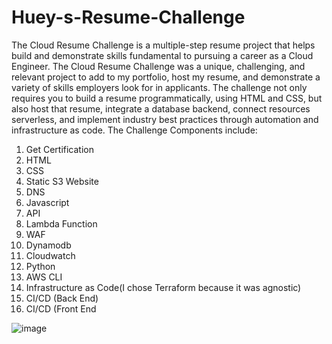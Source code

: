 # Huey-s-Resume-Challenge
The Cloud Resume Challenge is a multiple-step resume project that helps build and demonstrate skills fundamental to pursuing a career as a Cloud Engineer. The Cloud Resume Challenge was a unique, challenging, and relevant project to add to my portfolio, host my resume, and demonstrate a variety of skills employers look for in applicants. The challenge not only requires you to build a resume programmatically, using HTML and CSS, but also host that resume, integrate a database backend, connect resources serverless, and implement industry best practices through automation and infrastructure as code. The Challenge Components include:

1. Get Certification
2. HTML
3. CSS
4. Static S3 Website
5. DNS
6. Javascript
7. API
8. Lambda Function
9. WAF
10. Dynamodb
11. Cloudwatch
12. Python
13. AWS CLI
14. Infrastructure as Code(I chose Terraform because it was agnostic)
15. CI/CD (Back End)
16. CI/CD (Front End


![image](https://github.com/user-attachments/assets/2c98cb59-ee6b-426e-9624-0af30c168d09)

